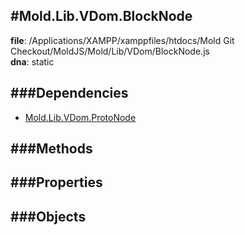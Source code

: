 
#Mold.Lib.VDom.BlockNode
---------------------------------------

__file__: /Applications/XAMPP/xamppfiles/htdocs/Mold Git Checkout/MoldJS/Mold/Lib/VDom/BlockNode.js  
__dna__: static  


	






###Dependencies
--------------

* [Mold.Lib.VDom.ProtoNode](../../../Mold/Lib/VDom/ProtoNode.md) 



   
###Methods
--------------
 

 
  
###Properties
-------------


 

###Objects
------------



		
